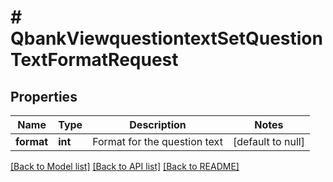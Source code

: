 # # QbankViewquestiontextSetQuestionTextFormatRequest

## Properties

Name | Type | Description | Notes
------------ | ------------- | ------------- | -------------
**format** | **int** | Format for the question text | [default to null]

[[Back to Model list]](../../README.md#models) [[Back to API list]](../../README.md#endpoints) [[Back to README]](../../README.md)
